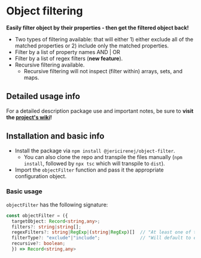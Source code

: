 # Object filtering

**Easily filter object by their properties - then get the filtered object back!**

- Two types of filtering available: that will either 1) either exclude all of the matched properties or 2) include only the matched properties.
- Filter by a list of property names AND | OR
- Filter by a list of regex filters (**new feature**).
- Recursive filtering available.
  - Recursive filtering will not inspect (filter within) arrays, sets, and maps.

## Detailed usage info

For a detailed description package use and important notes, be sure to **visit the [project's wiki](https://github.com/jericirenej/object-filter/wiki)!**

## Installation and basic info

- Install the package via `npm install @jericirenej/object-filter`.
  - You can also clone the repo and transpile the files manually (`npm install`, followed by `npx tsc` which will transpile to `dist`).
- Import the `objectFilter` function and pass it the appropriate configuration object.


### Basic usage

`objectFilter` has the following signature:

```ts
const objectFilter = ({
  targetObject: Record<string,any>;
  filters?: string|string[];
  regexFilters?: string|RegExp|(string|RegExp)[]  // "At least one of the filter groups needs to be valid."
  filterType?: "exclude"|"include";               // "Will default to exclude if not provided."
  recursive?: boolean;
  }) => Record<string,any>
```
